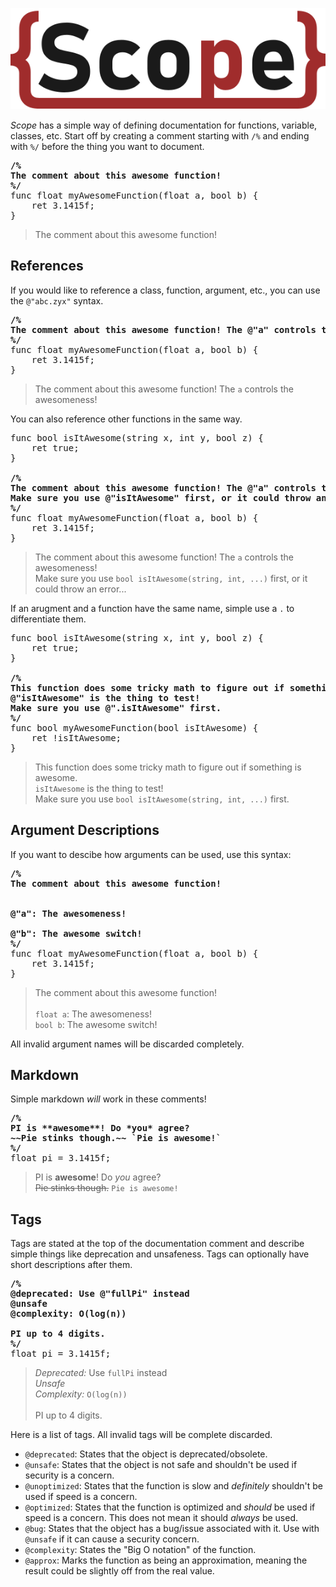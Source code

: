 ![Scope Logo](logo.svg)

*Scope* has a simple way of defining documentation for functions, variable, classes, etc. Start off by creating a comment starting with `/%` and ending with `%/` before the thing you want to document.
<pre>
<b>/%
The comment about this awesome function!
%/</b>
func float myAwesomeFunction(float a, bool b) {
    ret 3.1415f;
}
</pre>
> The comment about this awesome function!

## References

If you would like to reference a class, function, argument, etc., you can use the `@"abc.zyx"` syntax.
<pre>
<b>/%
The comment about this awesome function! The @"a" controls the awesomeness!
%/</b>
func float myAwesomeFunction(float a, bool b) {
    ret 3.1415f;
}
</pre>
> The comment about this awesome function! The `a` controls the awesomeness!

You can also reference other functions in the same way.
<pre>
func bool isItAwesome(string x, int y, bool z) {
    ret true;
}

<b>/%
The comment about this awesome function! The @"a" controls the awesomeness!
Make sure you use @"isItAwesome" first, or it could throw an error...
%/</b>
func float myAwesomeFunction(float a, bool b) {
    ret 3.1415f;
}
</pre>
> The comment about this awesome function! The `a` controls the awesomeness!<br/>
> Make sure you use `bool isItAwesome(string, int, ...)` first, or it could throw an error...

If an arugment and a function have the same name, simple use a `.` to differentiate them.
<pre>
func bool isItAwesome(string x, int y, bool z) {
    ret true;
}

<b>/%
This function does some tricky math to figure out if something is awesome.
@"isItAwesome" is the thing to test!
Make sure you use @".isItAwesome" first.
%/</b>
func bool myAwesomeFunction(bool isItAwesome) {
    ret !isItAwesome;
}
</pre>
> This function does some tricky math to figure out if something is awesome.<br/>
> `isItAwesome` is the thing to test!<br/>
> Make sure you use `bool isItAwesome(string, int, ...)` first.

## Argument Descriptions

If you want to descibe how arguments can be used, use this syntax:
<pre>
<b>/%
The comment about this awesome function!
<br/>
@"a": The awesomeness!<br/>
@"b": The awesome switch!
%/</b>
func float myAwesomeFunction(float a, bool b) {
    ret 3.1415f;
}
</pre>
> The comment about this awesome function!<br/><br/>
> `float a`: The awesomeness!<br/>
> `bool b`: The awesome switch!

All invalid argument names will be discarded completely.

## Markdown

Simple markdown *will* work in these comments!
<pre>
<b>/%
PI is **awesome**! Do *you* agree?
~~Pie stinks though.~~ `Pie is awesome!`
%/</b>
float pi = 3.1415f;
</pre>
> PI is **awesome**! Do *you* agree?<br/>
> ~~Pie stinks though.~~ `Pie is awesome!`

## Tags

Tags are stated at the top of the documentation comment and describe simple things like deprecation and unsafeness. Tags can optionally have short descriptions after them.

<pre>
<b>/%
@deprecated: Use @"fullPi" instead
@unsafe
@complexity: O(log(n))

PI up to 4 digits.
%/</b>
float pi = 3.1415f;
</pre>
> *Deprecated:* Use `fullPi` instead<br/>
> *Unsafe*<br/>
> *Complexity:* `O(log(n))`<br/><br/>
> PI up to 4 digits.

Here is a list of tags. All invalid tags will be complete discarded.

- `@deprecated`: States that the object is deprecated/obsolete.
- `@unsafe`: States that the object is not safe and shouldn't be used if security is a concern.
- `@unoptimized`: States that the function is slow and *definitely* shouldn't be used if speed is a concern.
- `@optimized`: States that the function is optimized and *should* be used if speed is a concern. This does not mean it should *always* be used.
- `@bug`: States that the object has a bug/issue associated with it. Use with `@unsafe` if it can cause a security concern.
- `@complexity`: States the "Big O notation" of the function.
- `@approx`: Marks the function as being an approximation, meaning the result could be slightly off from the real value.